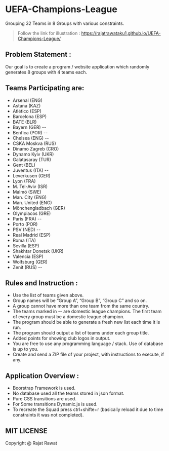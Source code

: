 # UEFA-Champions-League
Grouping 32 Teams in 8 Groups with various constraints.

> Follow the link for illustration : https://rajatrawataku1.github.io/UEFA-Champions-League/

## Problem Statement : 
   Our goal is to create a program / website application which randomly generates 8 groups with 4 teams each.

## Teams Participating are:

   * Arsenal (ENG)
   * Astana (KAZ) 
   * Atlético (ESP)
   * Barcelona (ESP) 
   * BATE (BLR)
   * Bayern (GER) --
   * Benfica (POR) --
   * Chelsea (ENG) --
   * CSKA Moskva (RUS)
   * Dinamo Zagreb (CRO)
   * Dynamo Kyiv (UKR)
   * Galatasaray (TUR)
   * Gent (BEL)
   * Juventus (ITA) --
   * Leverkusen (GER)
   * Lyon (FRA)
   * M. Tel-Aviv (ISR)
   * Malmö (SWE)
   * Man. City (ENG)
   * Man. United (ENG)
   * Mönchengladbach (GER)
   * Olympiacos (GRE)
   * Paris (FRA) --
   * Porto (POR)
   * PSV (NED) --
   * Real Madrid (ESP)
   * Roma (ITA)
   * Sevilla (ESP)
   * Shakhtar Donetsk (UKR)
   * Valencia (ESP)
   * Wolfsburg (GER)
   * Zenit (RUS) --

## Rules and Instruction :

  * Use the list of teams given above.
  * Group names will be “Group A”, “Group B”, “Group C” and so on.
  * A group cannot have more than one team from the same country.
  * The teams marked in -- are domestic league champions. The first team of every group must be a domestic league champion.
  * The program should be able to generate a fresh new list each time it is run.
  * The program should output a list of teams under each group title.
  * Added points for showing club logos in output.
  * You are free to use any programming language / stack. Use of database is up to you.
  * Create and send a ZIP file of your project, with instructions to execute, if any.
  
## Application Overview :
  * Boorstrap Framework is used.
  * No database used all the teams stored in json format.
  * Pure CSS transitions are used.
  * For Some transitions Dynamic.js is used.
  * To recreate the Squad press ctrl+shifte+r (basically reload it due to time constraints it was not completed).
  
## MIT LICENSE 
   Copyright @ Rajat Rawat
